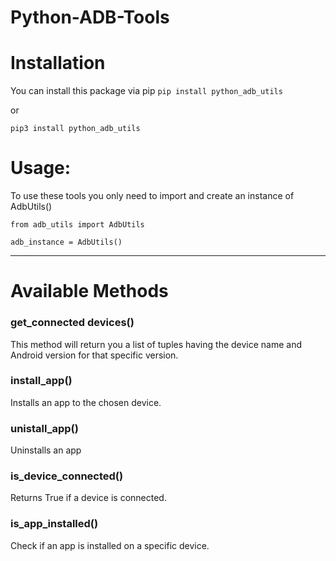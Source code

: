# Python-ADB-Tools

Installation
======
You can install this package via pip
`pip install python_adb_utils`

or

`pip3 install python_adb_utils`


Usage:
======

To use these tools you only need to import and create an instance of AdbUtils()

`from adb_utils import AdbUtils`

`adb_instance = AdbUtils()`

___

Available Methods
======

### **get_connected devices()**
This method will return you a list of tuples having the device name and Android version for that specific version.

### **install_app()**
Installs an app to the chosen device.


### **unistall_app()**
Uninstalls an app


### **is_device_connected()**
Returns True if a device is connected.


### **is_app_installed()**
Check if an app is installed on a specific device.